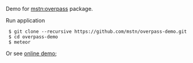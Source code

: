 
Demo for [mstn:overpass](https://github.com/mstn/overpass) package.


Run application

     $ git clone --recursive https://github.com/mstn/overpass-demo.git
     $ cd overpass-demo
     $ meteor

Or see [online demo](http://overpass.meteor.com);
